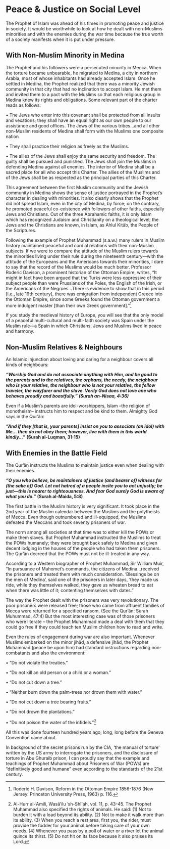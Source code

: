 Peace & Justice on Social Level
===============================

The Prophet of Islam was ahead of his times in promoting peace
and justice in society. It would be worthwhile to look at how he dealt
with non-Muslims minorities and with the enemies during the war time
because the true worth of a society manifests when it is put under
pressure.


With Non-Muslim Minority in Medina
----------------------------------



The Prophet and his followers were a persecuted minority in Mecca. When
the torture became unbearable, he migrated to Medina, a city in northern
Arabia, most of whose inhabitants had already accepted Islam. Once he
settled in Medina, the Prophet realized that there was a minority Jewish
community in that city that had no inclination to accept Islam. He met
them and invited them to a pact with the Muslims so that each religious
group in Medina knew its rights and obligations. Some relevant part of
the charter reads as follows:

• The Jews who enter into this covenant shall be protected from all
insults and vexations; they shall have an equal right as our own people
to our assistance and good offices. The Jews of the various tribes…and
all other non-Muslim residents of Medina shall form with the Muslims one
composite nation

• They shall practice their religion as freely as the Muslims.

• The allies of the Jews shall enjoy the same security and freedom. The
guilty shall be pursued and punished. The Jews shall join the Muslims in
defending Medina against all enemies. The interior of Medina shall be a
sacred place for all who accept this Charter. The allies of the Muslims
and of the Jews shall be as respected as the principal parties of this
Charter.


This agreement between the first Muslim community and the Jewish
community in Medina shows the sense of justice portrayed in the
Prophet’s character in dealing with minorities. It also clearly shows
that the Prophet did not spread Islam, even in the city of Medina, by
force; on the contrary, he promoted peaceful co-existence with followers
of other faiths, especially Jews and Christians. Out of the three
Abrahamic faiths, it is only Islam which has recognized Judaism and
Christianity on a theological level; the Jews and the Christians are
known, in Islam, as Ahlul Kitãb, the People of the Scriptures.

Following the example of Prophet Muhammad (s.a.w.) many rulers in
Muslim history maintained peaceful and cordial relations with their
non-Muslim subjects. If we were to compare the attitude of the Muslim
rulers towards the minorities living under their rule during the
nineteenth century—with the attitude of the Europeans and the Americans
towards their minorities, I dare to say that the record of the Muslims
would be much better. Professor Roderic Davison, a prominent historian
of the Ottoman Empire, writes, “It might in fact have been argued that
the Turks were less oppressive of their subject people than were
Prussians of the Poles, the English of the Irish, or the Americans of
the Negroes…There is evidence to show that in this period [i.e., late
19th century], there was emigration from independent Greece into the
Ottoman Empire, since some Greeks found the Ottoman government a more
indulgent master [than their own Greek government].”[^1]

If you study the medieval history of Europe, you will see that
the only model of a peaceful multi-cultural and multi-faith society was
Spain under the Muslim rule—a Spain in which Christians, Jews and
Muslims lived in peace and harmony.


Non-Muslim Relatives & Neighbours
---------------------------------



An Islamic injunction about loving and caring for a neighbour covers all
kinds of neighbours:

***“Worship God and do not associate anything with Him, and be good to
the parents and to the relatives, the orphans, the needy, the neighbour
who is your relative, the neighbour who is not your relative, the fellow
traveler, the wayfarer and the slave. Verily God does not love one who
behaves proudly and boastfully.” (Surah an-Nisaa, 4:36)***

Even if a Muslim’s parents are idol-worshippers, Islam –the religion of
monotheism– instructs him to respect and be kind to them. Almighty God
says in the Qur’ãn:

***“And if they [that is, your parents] insist on you to associate (an
idol) with Me… then do not obey them; however, live with them in this
world kindly…”*** **(Surah al-Luqman, 31:15)**


With Enemies in the Battle Field
--------------------------------


The Qur’ãn instructs the Muslims to maintain justice even when dealing
with their enemies.

***“O you who believe, be maintainers of justice (and bearer of) witness
for (the sake of) God. Let not hatred of a people incite you to act
unjustly; be just—this is nearer to righteousness. And fear God surely
God is aware of what you do.”*** **(Surah al-Maida, 5:8)**

The first battle in the Muslim history is very significant. It took
place in the 2nd year of the Muslim calendar between the Muslims and the
polytheists of Mecca. Even though outnumbered and ill-equipped, the
Muslims defeated the Meccans and took seventy prisoners of war.

The norm among all societies at that time was to either kill the POWs
or make them slaves. But Prophet Muhammad instructed the Muslims to
treat the POWs humanely; they were brought back safely to Medina and
given decent lodging in the houses of the people who had taken them
prisoners. The Qur’ãn decreed that the POWs must not be ill-treated in
any way.

According to a Western biographer of Prophet Muhammad, Sir William
Muir, “In pursuance of Mahomet’s commands, the citizens of
Medina…received the prisoners and treated them with much consideration.
‘Blessings be on the men of Medina’, said one of the prisoners in later
days, ‘they made us ride, while they themselves walked, they gave us
wheaten bread to eat when there was little of it; contenting themselves
with dates.”


The way the Prophet dealt with the prisoners was very revolutionary. The
poor prisoners were released free; those who came from affluent families
of Mecca were returned for a specified ransom. (See the Qur’ãn: Surah
Muhummad, 47:4) But the most interesting case was of those prisoners who
were literate – the Prophet Muhammad made a deal with them that they
could go free if they could teach ten Muslim children how to read and
write.

Even the rules of engagement during war are also important. Whenever
Muslims embarked on the minor jihãd, a defensive jihãd, the Prophet
Muhammad (peace be upon him) had standard instructions regarding
non-combatants and also the environment:

• “Do not violate the treaties.”

• “Do not kill an old person or a child or a woman.”

• “Do not cut down a tree.”

• “Neither burn down the palm-trees nor drown them with water.”

• “Do not cut down a tree bearing fruits.”

• “Do not drown the plantations.”

• “Do not poison the water of the infidels.”[^2]


All this was done fourteen hundred years ago; long, long before
the Geneva Convention came about.

In background of the secret prisons run by the CIA, ‘the manual
of torture’ written by the US army to interrogate the prisoners, and the
disclosure of torture in Abu Ghuraib prison, I can proudly say that the
example and teachings of Prophet Muhammad about Prisoners of War (POWs)
are “definitively good and humane” even according to the standards of
the 21st century.


[^1]: Roderic H. Davison, Reform in the Ottoman Empire 1856-1876 (New
Jersey: Princeton University Press, 1963) p. 116.

[^2]: Al-Hurr al-‘Amili, Wasã’ilu ’sh-Shī‘ah, vol. 11, p. 43-45. The
Prophet Muhammad also specified the rights of animals. He said: (1) Not
to burden it with a load beyond its ability. (2) Not to make it walk
more than its ability. (3) When you reach a rest area, first you, the
rider, must provide the fodder for your animal before taking care of
your own needs. (4) Whenever you pass by a poll of water or a river let
the animal quince its thirst. (5) Do not hit on its face because it also
praises its Lord.


